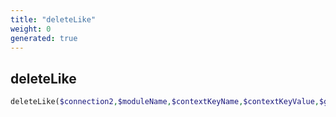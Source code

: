 ```yaml
---
title: "deleteLike"
weight: 0
generated: true
---
```


## deleteLike



```php
deleteLike($connection2,$moduleName,$contextKeyName,$contextKeyValue,$gibbonPersonIDGiver,$gibbonPersonIDRecipient,$title )
```





